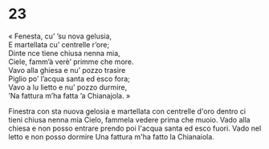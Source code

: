 # 23  
  
« Fenesta, cu’ ’su nova gelusia,  
E martellata cu’ centrelle r’ore;  
Dinte nce tiene chiusa nenna mia,  
Ciele, famm’à verè’ primme che more.  
Vavo alla ghiesa e nu’ pozzo trasire  
Piglio po’ l’acqua santa ed esco fora;  
Vavo a lu lietto e nu’ pozzo durmire,  
’Na fattura m’ha fatta ’a Chianajola. »

Finestra con sta nuova gelosia
e martellata con centrelle d'oro
dentro ci tieni chiusa nenna mia
Cielo, fammela vedere prima che muoio.
Vado alla chiesa e non posso entrare
prendo poi l'acqua santa ed esco fuori.
Vado nel letto e non posso dormire
Una fattura m'ha fatto la Chianaiola.
